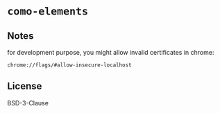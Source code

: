 # `como-elements`

## Notes

for development purpose, you might allow invalid certificates in chrome:

```
chrome://flags/#allow-insecure-localhost
```

## License

BSD-3-Clause
